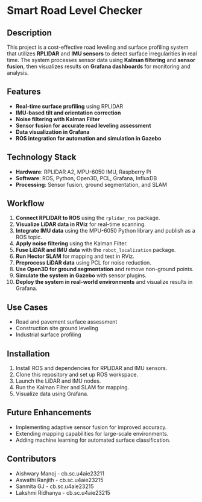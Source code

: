 # Smart Road Level Checker

## Description
This project is a cost-effective road leveling and surface profiling system that utilizes **RPLIDAR** and **IMU sensors** to detect surface irregularities in real time. The system processes sensor data using **Kalman filtering** and **sensor fusion**, then visualizes results on **Grafana dashboards** for monitoring and analysis.

## Features
- **Real-time surface profiling** using RPLIDAR
- **IMU-based tilt and orientation correction**
- **Noise filtering with Kalman Filter**
- **Sensor fusion for accurate road leveling assessment**
- **Data visualization in Grafana**
- **ROS integration for automation and simulation in Gazebo**

## Technology Stack
- **Hardware**: RPLIDAR A2, MPU-6050 IMU, Raspberry Pi
- **Software**: ROS, Python, Open3D, PCL, Grafana, InfluxDB
- **Processing**: Sensor fusion, ground segmentation, and SLAM

## Workflow
1. **Connect RPLIDAR to ROS** using the `rplidar_ros` package.
2. **Visualize LiDAR data in RViz** for real-time scanning.
3. **Integrate IMU data** using the MPU-6050 Python library and publish as a ROS topic.
4. **Apply noise filtering** using the Kalman Filter.
5. **Fuse LiDAR and IMU data** with the `robot_localization` package.
6. **Run Hector SLAM** for mapping and test in RViz.
7. **Preprocess LiDAR data** using PCL for noise reduction.
8. **Use Open3D for ground segmentation** and remove non-ground points.
9. **Simulate the system in Gazebo** with sensor plugins.
10. **Deploy the system in real-world environments** and visualize results in Grafana.

## Use Cases
- Road and pavement surface assessment
- Construction site ground leveling
- Industrial surface profiling

## Installation
1. Install ROS and dependencies for RPLIDAR and IMU sensors.
2. Clone this repository and set up ROS workspace.
3. Launch the LiDAR and IMU nodes.
4. Run the Kalman Filter and SLAM for mapping.
5. Visualize data using Grafana.

## Future Enhancements
- Implementing adaptive sensor fusion for improved accuracy.
- Extending mapping capabilities for large-scale environments.
- Adding machine learning for automated surface classification.

## Contributors
- Aishwary Manoj - cb.sc.u4aie23211
- Aswathi Ranjith - cb.sc.u4aie23215
- Sanmita GJ - cb.sc.u4aie23215
- Lakshmi Ridhanya - cb.sc.u4aie23215

